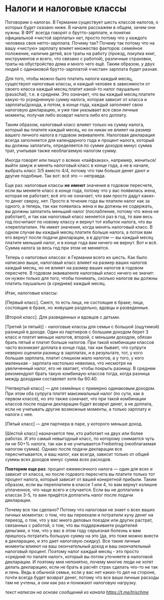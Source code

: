 # Налоги и налоговые классы

Поговорим о налогах. В Германии существует шесть классов налогов, о которых будет сказано ниже. В начале расскажем в общем, зачем они нужны. 
В ФРГ всегда говорят о брутто-зарплате, и понятия официальной «чистой зарплаты» нет, просто потому что у каждого человека своя нетто-зарплата. 
Почему так? Почему так потому что на вашу «чистую» зарплату влияет множество факторов: семейное положение, наличие детей, все траты на работу (проезд, покупка книг, инструментов и всего, что связано с работой), различные страховки, траты на обустройство дома и много чего ещё. Таким образом, у двух людей с одинаковой брутто-зарплатой «чистая» зарплата будет разная. 

Для того, чтобы можно было платить налоги каждый месяц, существуют налоговые классы, и каждый человек в зависимости от своего класса каждый месяц платит какой-то налог паушально (pauschal), т.е. в среднем. Это означает, что вы каждый месяц платите какую-то усредненную сумму налога, которая зависит от класса и зарплаты/дохода, а потом, в конце года, каждый заполняет свою налоговую декларацию, и уже там указывает все свои личные моменты, получая либо возврат налога либо его доплату.

Таким образом, налоговый класс влияет только на сумму налога, который вы платите каждый месяц, но он никак не влияет на размер вашего личного налога в годовом эквиваленте. Налоговая декларация всегда заполняется для календарного года и процент налога, который вы должны заплатить, определяется по сумме доходов минус сумма трат, учитывая также необлагаемую налогом сумму.

Иногда говорят или пишут о всяких «лайфхаках», например, жениться/выйти замуж и менять налоговый класс в конце года, а не в начале, выбрать класс 3/5 вместо 4/4, потому что там больше денег дают и другие подобные. Так вот: всё это — неправда.

Еще раз: налоговые классы **не имеют** значения в годовом пересчете, если вы меняете класс в конце года, потому что у вас появилась жена, которая не работает; всё это не означает, что вам просто дадут каких-то денег сверху, нет. Просто в течение года вы платили налог как за одного, а теперь, так как появилась жена и вы должны ее содержать, вы должны заплатить меньший налог (послабление, потому что жена не работает), и так как налоговый класс меняется раз в год, то вам весь год посчитают по новому классу и вернут тот избыток налога, что вы «переплатили». Не имеет значения, когда менять налоговый класс. В одном случае вы каждый месяц платите больше налога, а потом вам его вернут после подачи декларации, а в другом — вы каждый месяц платите меньший налог, и в конце года вам ничего не вернут. Вот и всё. Сумма налога за весь год при этом не меняется.

Теперь о налоговых классах: в Германии всего их шесть. Как было написано выше, налоговый класс влияет на размер ваших налогов каждый месяц, но не влияет на размер ваших налогов в годовом пересчете. В годовом эквиваленте налоговый класс ничего не значит: он нужен только для того, чтобы понимать, сколько налогов вы должны платить паушально (в среднем) каждый месяц.

Итак, налоговые классы:

[Первый класс]. Сингл, то есть лица, не состоящие в браке; лица, состоящие в браке, но живущие раздельно, вдовцы и разведенные.

[Второй класс]. Для разведенных и вдовцов с детьми.

[Третий (и пятый)] - налоговые классы для семьи с большой (ощутимой) разницой в доходе. Один из партнеров с большим доходом берет 3 класс и платит меньше налогов, второй, с меньшим доходом, обязан брать пятый и платит больше налогов. При такой комбинации классов часто возникает доплата в конце года, так как бывает, что супруги неверно оценили разницу в зарплатах, и в результате, тот, у кого большая зарплата, платит слишком мало налогов, а у того, у кого маленькая - зарплата настолько невелика, что несмотря на увеличенный налог, его не хватает, чтобы покрыть разницу. В среднем рекомендуют брать такую комбинаую классов тогда, когда разница между доходами составляет хотя бы 60:40.

[Четвертый класс] — для семейных с примерно одинаковым доходом. При этом оба супруга платят максимальный налог (по сути, как в первом классе), но это также означает, что при такой комбинации классов после подачи декларации будет возврат денег, а не доплата, если не учитывать другие возможные моменты, а только зарплату и налоги с нее.

[Пятый класс] — для партнера в паре, у которого меньше доход.

[Шестой класс] назначается тем, кто работает на двух или более работах. И это самый невыгодный класс, по которому снимается чуть ли не 50+% налога, так как в не учитывается Freibeitrag (необлагаемая налогом сумма). Однако после подачи декларации все пересчитывается, и ваш налог, как всегда, зависит только от общей суммы всех доходов минус сумма всех расходов. 

**Повторим еще раз**: процент ежемесячного налога — один для всех и зависит от класса, но после годового пересчета вы платите только тот процент налога, который зависит от вашей конкретной прибыли. Таким образом, если вы переплатили в классе 1 или 4, то вам вернут излишне уплаченное, что чаще всего и случается. Если вы не доплатили в классах 3-5, то вам придётся доплатить налог после подачи декларации. 

Почему все так сделано? Потому что налоговая не знает о всех ваших личных моментах: о том, что вы переехали и потратили кучу денег на переезд, о том, что у вас много деловых поездок или других растрат, связанных с работой, о том, что вы поддерживаете родителей деньгами, о том, что у вас в этом году серьезная болезнь и вам пришлось потратить большую сумму на это (да, это тоже можно внести в декларацию, и это дает налоговую скидку). Все такие личные моменты влияют на ваш окончательный доход и ваш окончательный налоговый процент. Поэтому налог каждый месяц - это просто «средний по палате налог», который вы потом уточняете в налоговой декларации. И поэтому мне непонятно, почему многие люди не хотят делать декларацию, если не брать в расчёт страх сделать что-то не так и лень. Ведь в обычной семье, если у вас нет каких-то дел на стороне, почти всегда будет возврат денег, потому что все ваши личные расходы там не учтены, а они как раз и понижают налоговую нагрузку.

_текст написан на основе сообщений из канала https://t.me/trischme_
